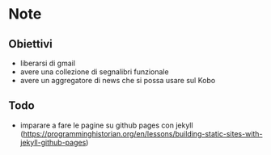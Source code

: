 # Note
## Obiettivi
- liberarsi di gmail
- avere una collezione di segnalibri funzionale
- avere un aggregatore di news che si possa usare sul Kobo

## Todo
- imparare a fare le pagine su github pages con jekyll (https://programminghistorian.org/en/lessons/building-static-sites-with-jekyll-github-pages)